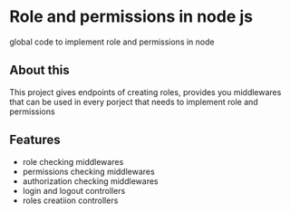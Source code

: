 # Role and permissions in node js

global code to implement role and permissions in node

## About this

This project gives endpoints of creating roles, provides you middlewares that can be used in every porject that needs to implement role and permissions

## Features

- role checking middlewares
- permissions checking middlewares
- authorization checking middlewares
- login and logout controllers
- roles creatiion controllers
